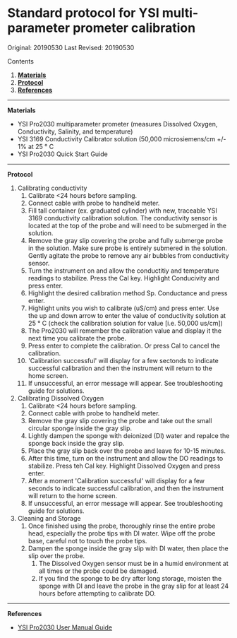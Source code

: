 # Standard protocol for YSI multi-parameter prometer calibration
Original: 20190530
Last Revised: 20190530

Contents
1. [**Materials**](#Materials)  
1. [**Protocol**](#Protocol)
1. [**References**](#References)
 
***
<a name="Materials"></a> **Materials**
  *  YSI Pro2030 multiparameter prometer (measures Dissolved Oxygen, Conductivity, Salinity, and temperature)
  *  YSI 3169 Conductivity Calibrator solution (50,000 microsiemens/cm +/- 1% at 25 &deg; C
  *  YSI Pro2030 Quick Start Guide

*** 
<a name="Protocol"></a> **Protocol**

1. Calibrating conductivity
    1. Calibrate <24 hours before sampling.
    1. Connect cable with probe to handheld meter. 
    1. Fill tall container (ex. graduated cylinder) with new, traceable YSI 3169 conductivity calibration solution. The conductivity sensor is located at the top of the probe and will need to be submerged in the solution.
    1. Remove the gray slip covering the probe and fully submerge probe in the solution. Make sure probe is entirely submered in the solution. Gently agitate the probe to remove any air bubbles from conductivity sensor. 
    1. Turn the instrument on and allow the conductitiy and temperature readings to stabilize. Press the Cal key. Highlight Conducivity and press enter.
    1. Highlight the desired calibration method Sp. Conductance and press enter. 
    1. Highlight units you wish to calibrate (uS/cm) and press enter. Use the up and down arrow to enter the value of conductivity solution at 25 &deg; C (check the calibration solution for value [i.e. 50,000 us/cm])
    1. The Pro2030 will remember the calibration value and display it the next time you calibrate the probe. 
    1. Press enter to complete the calibration. Or press Cal to cancel the calibration. 
    1. 'Calibration successful' will display for a few sectonds to indicate successful calibration and then the instrument will return to the home screen. 
    1.  If unsuccessful, an error message will appear. See troubleshooting guide for solutions.
1. Calibrating Dissolved Oxygen
    1. Calibrate <24 hours before sampling.
    1. Connect cable with probe to handheld meter.
    1. Remove the gray slip covering the probe and take out the small circular sponge inside the gray slip.
    1. Lightly dampen the sponge with deionized (DI) water and repalce the sponge back inside the gray slip.
    1. Place the gray slip back over the probe and leave for 10-15 minutes.
    1. After this time, turn on the instrument and allow the DO readings to stabilize. Press teh Cal key.  Highlight Dissolved Oxygen and press enter.
    1. After a moment 'Calibration successful' will display for a few seconds to indicate successful calibration, and then the instrument will return to the home screen.
    1. If unsuccessful, an error message will appear. See troubleshooting guide for solutions.
1. Cleaning and Storage
    1. Once finished using the probe, thoroughly rinse the entire probe head, especially the probe tips with DI water. Wipe off the probe base, careful not to touch the probe tips.
    1. Dampen the sponge inside the gray slip with DI water, then place the slip over the probe.
        1. The Dissolved Oxygen sensor must be in a humid environment at all times or the probe could be damaged.
        1. If you find the sponge to be dry after long storage, moisten the sponge with DI and leave the probe in the gray slip for at least 24 hours before attempting to calibrate DO.
    
***
<a name="References"></a> **References**

  *  [YSI Pro2030 User Manual Guide](https://www.ysi.com/File%20Library/Documents/Manuals/605056-YSI-Pro2030-User-Manual-RevC.pdf)
